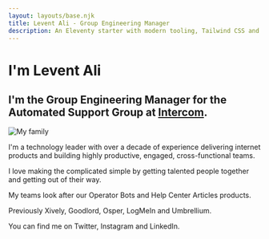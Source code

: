 ```yaml
---
layout: layouts/base.njk
title: Levent Ali - Group Engineering Manager
description: An Eleventy starter with modern tooling, Tailwind CSS and PurgeCSS
---
```


# I'm Levent Ali

## I'm the Group Engineering Manager for the Automated Support Group at [Intercom](https://www.intercom.com/).

![My family](https://cdn.sanity.io/images/a50wfija/production/a931312fb0a455d05f59cee39449480231b2c90f-968x968.jpg?w=250&h=250 "My family")

I'm a technology leader with over a decade of experience delivering internet products and building highly productive, engaged, cross-functional teams.

I love making the complicated simple by getting talented people together and getting out of their way.

My teams look after our Operator Bots and Help Center Articles products.

Previously Xively, Goodlord, Osper, LogMeIn and Umbrellium.

You can find me on Twitter, Instagram and LinkedIn.
